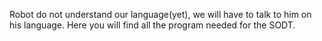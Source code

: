 Robot do not understand our language(yet), we will have to talk to him on his language. Here you will find all the program needed for the SODT.